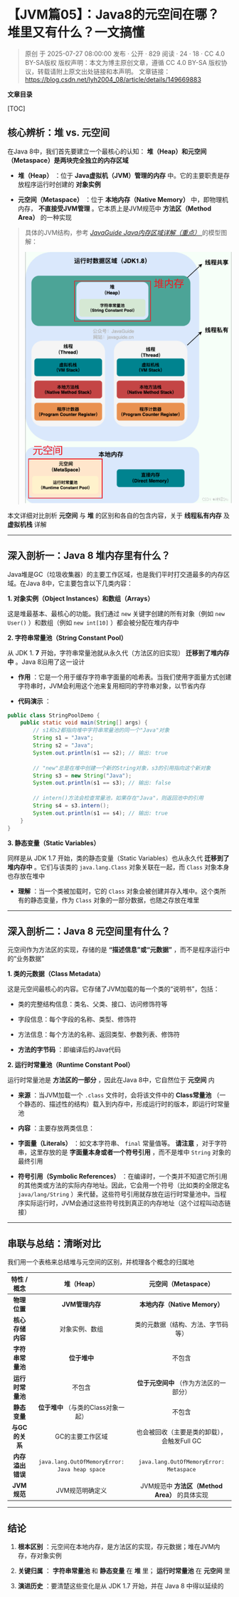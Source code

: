 # 【JVM篇05】：Java8的元空间在哪？堆里又有什么？一文搞懂

> 原创 于 2025-07-27 08:00:00 发布 · 公开 · 829 阅读 · 24 · 18 · CC 4.0 BY-SA版权 版权声明：本文为博主原创文章，遵循 CC 4.0 BY-SA 版权协议，转载请附上原文出处链接和本声明。
> 文章链接：https://blog.csdn.net/lyh2004_08/article/details/149669883

**文章目录**

[TOC]



## 核心辨析：堆 vs. 元空间

在Java 8中，我们首先要建立一个最核心的认知： **堆（Heap）和元空间（Metaspace）是两块完全独立的内存区域** 

-  **堆（Heap）** ：位于 **Java虚拟机（JVM）管理的内存** 中。它的主要职责是存放程序运行时创建的 **对象实例** 

-  **元空间（Metaspace）** ：位于 **本地内存（Native Memory）** 中，即物理机内存， **不直接受JVM管理** 。它本质上是JVM规范中 **方法区（Method Area）** 的一种实现

> 具体的JVM结构，参考 [ *JavaGuide Java内存区域详解（重点）* ](https://javaguide.cn/java/jvm/memory-area.html#%E8%BF%90%E8%A1%8C%E6%97%B6%E6%95%B0%E6%8D%AE%E5%8C%BA%E5%9F%9F) 的模型图解：
> 
>  ![请添加图片描述](./assets/088_1.png)

本文详细对比剖析 **元空间** 与 **堆** 的区别和各自的包含内容，关于 **线程私有内存** 及 **虚拟机栈** 详解

---

## 深入剖析一：Java 8 堆内存里有什么？

Java堆是GC（垃圾收集器）的主要工作区域，也是我们平时打交道最多的内存区域。在Java 8中，它主要包含以下几类内容：

**1. 对象实例（Object Instances）和数组（Arrays）** 

这是堆最基本、最核心的功能。我们通过 `new` 关键字创建的所有对象（例如 `new User()` ）和数组（例如 `new int[10]` ）都会被分配在堆内存中

**2. 字符串常量池（String Constant Pool）** 

从 JDK 1. **7** 开始，字符串常量池就从永久代（方法区的旧实现） **迁移到了堆内存中** 。Java 8沿用了这一设计

-  **作用** ：它是一个用于缓存字符串字面量的哈希表。当我们使用字面量方式创建字符串时，JVM会利用这个池来复用相同的字符串对象，以节省内存

-  **代码演示** ：

  ```java
  public class StringPoolDemo {
      public static void main(String[] args) {
          // s1和s2都指向堆中字符串常量池的同一个"Java"对象
          String s1 = "Java";
          String s2 = "Java";
          System.out.println(s1 == s2); // 输出: true

          // "new"总是在堆中创建一个新的String对象，s3的引用指向这个新对象
          String s3 = new String("Java");
          System.out.println(s1 == s3); // 输出: false

          // intern()方法会检查常量池，如果存在"Java"，则返回池中的引用
          String s4 = s3.intern();
          System.out.println(s1 == s4); // 输出: true
      }
  }
  ```

**3. 静态变量（Static Variables）** 

同样是从 JDK 1.7 开始，类的静态变量（Static Variables）也从永久代 **迁移到了堆内存中** 。它们与该类的 `java.lang.Class` 对象关联在一起，而 `Class` 对象本身也存放在堆中

-  **理解** ：当一个类被加载时，它的 `Class` 对象会被创建并存入堆中。这个类所有的静态变量，作为 `Class` 对象的一部分数据，也随之存放在堆里

---

## 深入剖析二：Java 8 元空间里有什么？

元空间作为方法区的实现，存储的是 **“描述信息”或“元数据”** ，而不是程序运行中的“业务数据”

**1. 类的元数据（Class Metadata）** 

这是元空间最核心的内容。它存储了JVM加载的每一个类的“说明书”，包括：

- 类的完整结构信息：类名、父类、接口、访问修饰符等

- 字段信息：每个字段的名称、类型、修饰符

- 方法信息：每个方法的名称、返回类型、参数列表、修饰符

-  **方法的字节码** ：即编译后的Java代码

**2. 运行时常量池（Runtime Constant Pool）** 

运行时常量池是 **方法区的一部分** ，因此在Java 8中，它自然位于 **元空间** 内

-  **来源** ：当JVM加载一个 `.class` 文件时，会将该文件中的 **Class常量池** （一个静态的、描述性的结构）载入到内存中，形成运行时的版本，即运行时常量池

-  **内容** ：主要存放两类信息：

  -  **字面量（Literals）** ：如文本字符串、 `final` 常量值等。 **请注意** ，对于字符串，这里存放的是 **字面量本身或者一个符号引用** ，而不是堆中 `String` 对象的最终引用

  -  **符号引用（Symbolic References）** ：在编译时，一个类并不知道它所引用的其他类或方法的实际内存地址。因此，它会用一个符号（比如类的全限定名 `java/lang/String` ）来代替。这些符号引用就存放在运行时常量池中。当程序实际运行时，JVM会通过这些符号找到真正的内存地址（这个过程叫动态链接）

---

## 串联与总结：清晰对比

我们用一个表格来总结堆与元空间的区别，并梳理各个概念的归属地

| 特性 / 概念 | 堆（Heap） | 元空间（Metaspace） |
|:---:|:---:|:---:|
|  **物理位置**  |  **JVM管理内存**  |  **本地内存（Native Memory）**  |
|  **核心存储内容**  | 对象实例、数组 | 类的元数据（结构、方法、字节码等） |
|  **字符串常量池**  |  **位于堆中**  | 不包含 |
|  **运行时常量池**  | 不包含 |  **位于元空间中** （作为方法区的一部分） |
|  **静态变量**  |  **位于堆中** （与类的Class对象一起） | 不包含 |
|  **与GC的关系**  | GC的主要工作区域 | 也会被回收（主要是类的卸载），会触发Full GC |
|  **内存溢出错误**  |  `java.lang.OutOfMemoryError: Java heap space`  |  `java.lang.OutOfMemoryError: Metaspace`  |
|  **JVM规范**  | JVM规范明确定义 | JVM规范中 **方法区（Method Area）** 的具体实现 |


---

## 结论

1.  **根本区别** ：元空间在本地内存，是方法区的实现，存元数据；堆在JVM内存，存对象实例

2.  **关键归属** ： **字符串常量池** 和 **静态变量** 在 **堆** 里； **运行时常量池** 在 **元空间** 里

3.  **演进历史** ：要清楚这些变化是从 JDK 1.7 开始，并在 Java 8 中得以延续的

